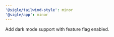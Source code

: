 ```yaml
---
'@sigle/tailwind-style': minor
'@sigle/app': minor
---
```


Add dark mode support with feature flag enabled.
